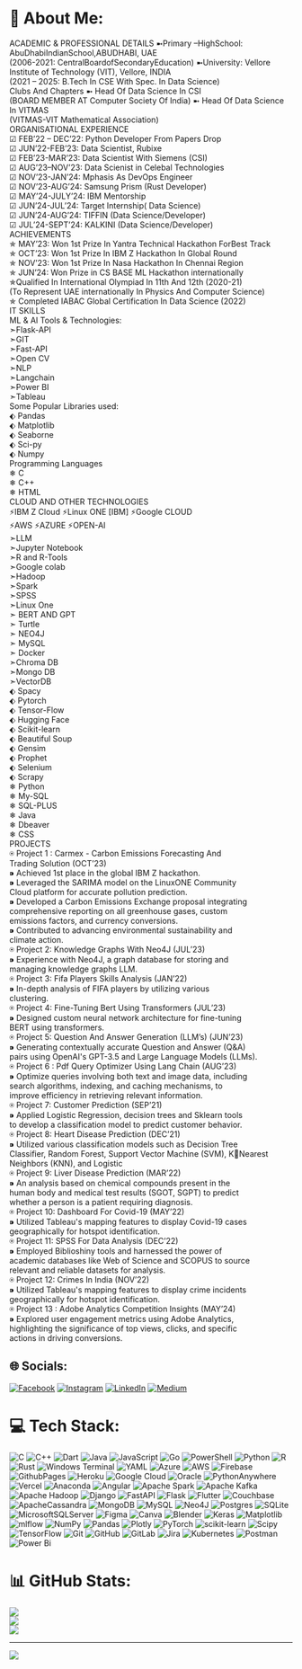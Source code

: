# 💫 About Me:
ACADEMIC & PROFESSIONAL DETAILS ➼Primary –HighSchool: AbuDhabiIndianSchool,ABUDHABI, UAE<br>(2006-2021: CentralBoardofSecondaryEducation) ➼University: Vellore Institute of Technology (VIT), Vellore, INDIA<br> (2021 – 2025: B.Tech In CSE With Spec. In Data Science)<br>Clubs And Chapters ➼ Head Of Data Science In CSI<br> (BOARD MEMBER AT Computer Society Of India) ➼ Head Of Data Science In VITMAS<br> (VITMAS-VIT Mathematical Association)<br>ORGANISATIONAL EXPERIENCE<br>☑ FEB’22 – DEC’22: Python Developer From Papers Drop<br>☑ JUN’22-FEB’23: Data Scientist, Rubixe<br>☑ FEB’23-MAR’23: Data Scientist With Siemens (CSI)<br>☑ AUG’23–NOV’23: Data Scienist in Celebal Technologies<br>☑ NOV’23-JAN’24: Mphasis As DevOps Engineer<br>☑ NOV’23-AUG’24: Samsung Prism (Rust Developer)<br>☑ MAY’24-JULY’24: IBM Mentorship<br>☑ JUN’24-JUL’24: Target Internship( Data Science)<br>☑ JUN’24-AUG’24: TIFFIN (Data Science/Developer)<br>☑ JUL’24-SEPT’24: KALKINI (Data Science/Developer)<br>ACHIEVEMENTS<br>✯ MAY’23: Won 1st Prize In Yantra Technical Hackathon ForBest Track<br>✯ OCT’23: Won 1st Prize In IBM Z Hackathon In Global Round<br>✯ NOV’23: Won 1st Prize In Nasa Hackathon In Chennai Region<br>✯ JUN’24: Won Prize in CS BASE ML Hackathon internationally<br>✯Qualified In International Olympiad In 11th And 12th (2020-21)<br>(To Represent UAE internationally In Physics And Computer Science)<br>✯ Completed IABAC Global Certification In Data Science (2022)<br>IT SKILLS<br>ML & AI Tools & Technologies:<br>➣Flask-API<br>➣GIT<br>➣Fast-API<br>➣Open CV<br>➣NLP<br>➣Langchain<br>➣Power BI<br>➣Tableau<br>Some Popular Libraries used:<br>⬖ Pandas<br>⬖ Matplotlib<br>⬖ Seaborne<br>⬖ Sci-py<br>⬖ Numpy<br>Programming Languages<br>❄ C<br>❄ C++<br>❄ HTML<br>CLOUD AND OTHER TECHNOLOGIES<br>⚡IBM Z Cloud ⚡Linux ONE [IBM] ⚡Google CLOUD<br>⚡AWS ⚡AZURE ⚡OPEN-AI<br>➣LLM<br>➣Jupyter Notebook<br>➣R and R-Tools<br>➣Google colab<br>➣Hadoop<br>➣Spark<br>➣SPSS<br>➣Linux One<br>➣ BERT AND GPT<br>➣ Turtle<br>➣ NEO4J<br>➣ MySQL<br>➣ Docker<br>➣Chroma DB<br>➣Mongo DB<br>➣VectorDB<br>⬖ Spacy<br>⬖ Pytorch<br>⬖ Tensor-Flow<br>⬖ Hugging Face<br>⬖ Scikit-learn<br>⬖ Beautiful Soup<br>⬖ Gensim<br>⬖ Prophet<br>⬖ Selenium<br>⬖ Scrapy<br>❄ Python<br>❄ My-SQL<br>❄ SQL-PLUS<br>❄ Java<br>❄ Dbeaver<br>❄ CSS<br>PROJECTS<br>⍟ Project 1 : Carmex - Carbon Emissions Forecasting And<br>Trading Solution (OCT’23)<br>⁍ Achieved 1st place in the global IBM Z hackathon.<br>⁍ Leveraged the SARIMA model on the LinuxONE Community<br>Cloud platform for accurate pollution prediction.<br>⁍ Developed a Carbon Emissions Exchange proposal integrating<br>comprehensive reporting on all greenhouse gases, custom<br>emissions factors, and currency conversions.<br>⁍ Contributed to advancing environmental sustainability and<br>climate action.<br>⍟ Project 2: Knowledge Graphs With Neo4J (JUL’23)<br>⁍ Experience with Neo4J, a graph database for storing and<br>managing knowledge graphs LLM.<br>⍟ Project 3: Fifa Players Skills Analysis (JAN’22)<br>⁍ In-depth analysis of FIFA players by utilizing various<br>clustering.<br>⍟ Project 4: Fine-Tuning Bert Using Transformers (JUL’23)<br>⁍ Designed custom neural network architecture for fine-tuning<br>BERT using transformers.<br>⍟ Project 5: Question And Answer Generation (LLM’s) (JUN’23)<br>⁍ Generating contextually accurate Question and Answer (Q&A)<br>pairs using OpenAI's GPT-3.5 and Large Language Models (LLMs).<br>⍟ Project 6 : Pdf Query Optimizer Using Lang Chain (AUG’23)<br>⁍ Optimize queries involving both text and image data, including<br>search algorithms, indexing, and caching mechanisms, to<br>improve efficiency in retrieving relevant information.<br>⍟ Project 7: Customer Prediction (SEP’21)<br>⁍ Applied Logistic Regression, decision trees and Sklearn tools<br>to develop a classification model to predict customer behavior.<br> ⍟ Project 8: Heart Disease Prediction (DEC’21)<br>⁍ Utilized various classification models such as Decision Tree<br>Classifier, Random Forest, Support Vector Machine (SVM), KNearest Neighbors (KNN), and Logistic<br>⍟ Project 9: Liver Disease Prediction (MAR’22)<br>⁍ An analysis based on chemical compounds present in the<br>human body and medical test results (SGOT, SGPT) to predict<br>whether a person is a patient requiring diagnosis.<br>⍟ Project 10: Dashboard For Covid-19 (MAY’22)<br>⁍ Utilized Tableau's mapping features to display Covid-19 cases<br>geographically for hotspot identification.<br>⍟ Project 11: SPSS For Data Analysis (DEC’22)<br>⁍ Employed Biblioshiny tools and harnessed the power of<br>academic databases like Web of Science and SCOPUS to source<br>relevant and reliable datasets for analysis.<br>⍟ Project 12: Crimes In India (NOV’22)<br>⁍ Utilized Tableau's mapping features to display crime incidents<br>geographically for hotspot identification.<br>⍟ Project 13 : Adobe Analytics Competition Insights (MAY’24)<br>⁍ Explored user engagement metrics using Adobe Analytics,<br>highlighting the significance of top views, clicks, and specific<br>actions in driving conversions.


## 🌐 Socials:
[![Facebook](https://img.shields.io/badge/Facebook-%231877F2.svg?logo=Facebook&logoColor=white)](https://facebook.com/jvnganesh) [![Instagram](https://img.shields.io/badge/Instagram-%23E4405F.svg?logo=Instagram&logoColor=white)](https://instagram.com/jvn_gun_ash) [![LinkedIn](https://img.shields.io/badge/LinkedIn-%230077B5.svg?logo=linkedin&logoColor=white)](https://linkedin.com/in/jvnganesh) [![Medium](https://img.shields.io/badge/Medium-12100E?logo=medium&logoColor=white)](https://medium.com/@jvnganesh) 

# 💻 Tech Stack:
![C](https://img.shields.io/badge/c-%2300599C.svg?style=for-the-badge&logo=c&logoColor=white) ![C++](https://img.shields.io/badge/c++-%2300599C.svg?style=for-the-badge&logo=c%2B%2B&logoColor=white) ![Dart](https://img.shields.io/badge/dart-%230175C2.svg?style=for-the-badge&logo=dart&logoColor=white) ![Java](https://img.shields.io/badge/java-%23ED8B00.svg?style=for-the-badge&logo=openjdk&logoColor=white) ![JavaScript](https://img.shields.io/badge/javascript-%23323330.svg?style=for-the-badge&logo=javascript&logoColor=%23F7DF1E) ![Go](https://img.shields.io/badge/go-%2300ADD8.svg?style=for-the-badge&logo=go&logoColor=white) ![PowerShell](https://img.shields.io/badge/PowerShell-%235391FE.svg?style=for-the-badge&logo=powershell&logoColor=white) ![Python](https://img.shields.io/badge/python-3670A0?style=for-the-badge&logo=python&logoColor=ffdd54) ![R](https://img.shields.io/badge/r-%23276DC3.svg?style=for-the-badge&logo=r&logoColor=white) ![Rust](https://img.shields.io/badge/rust-%23000000.svg?style=for-the-badge&logo=rust&logoColor=white) ![Windows Terminal](https://img.shields.io/badge/Windows%20Terminal-%234D4D4D.svg?style=for-the-badge&logo=windows-terminal&logoColor=white) ![YAML](https://img.shields.io/badge/yaml-%23ffffff.svg?style=for-the-badge&logo=yaml&logoColor=151515) ![Azure](https://img.shields.io/badge/azure-%230072C6.svg?style=for-the-badge&logo=microsoftazure&logoColor=white) ![AWS](https://img.shields.io/badge/AWS-%23FF9900.svg?style=for-the-badge&logo=amazon-aws&logoColor=white) ![Firebase](https://img.shields.io/badge/firebase-%23039BE5.svg?style=for-the-badge&logo=firebase) ![GithubPages](https://img.shields.io/badge/github%20pages-121013?style=for-the-badge&logo=github&logoColor=white) ![Heroku](https://img.shields.io/badge/heroku-%23430098.svg?style=for-the-badge&logo=heroku&logoColor=white) ![Google Cloud](https://img.shields.io/badge/GoogleCloud-%234285F4.svg?style=for-the-badge&logo=google-cloud&logoColor=white) ![Oracle](https://img.shields.io/badge/Oracle-F80000?style=for-the-badge&logo=oracle&logoColor=white) ![PythonAnywhere](https://img.shields.io/badge/pythonanywhere-%232F9FD7.svg?style=for-the-badge&logo=pythonanywhere&logoColor=151515) ![Vercel](https://img.shields.io/badge/vercel-%23000000.svg?style=for-the-badge&logo=vercel&logoColor=white) ![Anaconda](https://img.shields.io/badge/Anaconda-%2344A833.svg?style=for-the-badge&logo=anaconda&logoColor=white) ![Angular](https://img.shields.io/badge/angular-%23DD0031.svg?style=for-the-badge&logo=angular&logoColor=white) ![Apache Spark](https://img.shields.io/badge/Apache%20Spark-FDEE21?style=for-the-badge&logo=apachespark&logoColor=black) ![Apache Kafka](https://img.shields.io/badge/Apache%20Kafka-000?style=for-the-badge&logo=apachekafka) ![Apache Hadoop](https://img.shields.io/badge/Apache%20Hadoop-66CCFF?style=for-the-badge&logo=apachehadoop&logoColor=black) ![Django](https://img.shields.io/badge/django-%23092E20.svg?style=for-the-badge&logo=django&logoColor=white) ![FastAPI](https://img.shields.io/badge/FastAPI-005571?style=for-the-badge&logo=fastapi) ![Flask](https://img.shields.io/badge/flask-%23000.svg?style=for-the-badge&logo=flask&logoColor=white) ![Flutter](https://img.shields.io/badge/Flutter-%2302569B.svg?style=for-the-badge&logo=Flutter&logoColor=white) ![Couchbase](https://img.shields.io/badge/Couchbase-EA2328?style=for-the-badge&logo=couchbase&logoColor=white) ![ApacheCassandra](https://img.shields.io/badge/cassandra-%231287B1.svg?style=for-the-badge&logo=apache-cassandra&logoColor=white) ![MongoDB](https://img.shields.io/badge/MongoDB-%234ea94b.svg?style=for-the-badge&logo=mongodb&logoColor=white) ![MySQL](https://img.shields.io/badge/mysql-4479A1.svg?style=for-the-badge&logo=mysql&logoColor=white) ![Neo4J](https://img.shields.io/badge/Neo4j-008CC1?style=for-the-badge&logo=neo4j&logoColor=white) ![Postgres](https://img.shields.io/badge/postgres-%23316192.svg?style=for-the-badge&logo=postgresql&logoColor=white) ![SQLite](https://img.shields.io/badge/sqlite-%2307405e.svg?style=for-the-badge&logo=sqlite&logoColor=white) ![MicrosoftSQLServer](https://img.shields.io/badge/Microsoft%20SQL%20Server-CC2927?style=for-the-badge&logo=microsoft%20sql%20server&logoColor=white) ![Figma](https://img.shields.io/badge/figma-%23F24E1E.svg?style=for-the-badge&logo=figma&logoColor=white) ![Canva](https://img.shields.io/badge/Canva-%2300C4CC.svg?style=for-the-badge&logo=Canva&logoColor=white) ![Blender](https://img.shields.io/badge/blender-%23F5792A.svg?style=for-the-badge&logo=blender&logoColor=white) ![Keras](https://img.shields.io/badge/Keras-%23D00000.svg?style=for-the-badge&logo=Keras&logoColor=white) ![Matplotlib](https://img.shields.io/badge/Matplotlib-%23ffffff.svg?style=for-the-badge&logo=Matplotlib&logoColor=black) ![mlflow](https://img.shields.io/badge/mlflow-%23d9ead3.svg?style=for-the-badge&logo=numpy&logoColor=blue) ![NumPy](https://img.shields.io/badge/numpy-%23013243.svg?style=for-the-badge&logo=numpy&logoColor=white) ![Pandas](https://img.shields.io/badge/pandas-%23150458.svg?style=for-the-badge&logo=pandas&logoColor=white) ![Plotly](https://img.shields.io/badge/Plotly-%233F4F75.svg?style=for-the-badge&logo=plotly&logoColor=white) ![PyTorch](https://img.shields.io/badge/PyTorch-%23EE4C2C.svg?style=for-the-badge&logo=PyTorch&logoColor=white) ![scikit-learn](https://img.shields.io/badge/scikit--learn-%23F7931E.svg?style=for-the-badge&logo=scikit-learn&logoColor=white) ![Scipy](https://img.shields.io/badge/SciPy-%230C55A5.svg?style=for-the-badge&logo=scipy&logoColor=%white) ![TensorFlow](https://img.shields.io/badge/TensorFlow-%23FF6F00.svg?style=for-the-badge&logo=TensorFlow&logoColor=white) ![Git](https://img.shields.io/badge/git-%23F05033.svg?style=for-the-badge&logo=git&logoColor=white) ![GitHub](https://img.shields.io/badge/github-%23121011.svg?style=for-the-badge&logo=github&logoColor=white) ![GitLab](https://img.shields.io/badge/gitlab-%23181717.svg?style=for-the-badge&logo=gitlab&logoColor=white) ![Jira](https://img.shields.io/badge/jira-%230A0FFF.svg?style=for-the-badge&logo=jira&logoColor=white) ![Kubernetes](https://img.shields.io/badge/kubernetes-%23326ce5.svg?style=for-the-badge&logo=kubernetes&logoColor=white) ![Postman](https://img.shields.io/badge/Postman-FF6C37?style=for-the-badge&logo=postman&logoColor=white) ![Power Bi](https://img.shields.io/badge/power_bi-F2C811?style=for-the-badge&logo=powerbi&logoColor=black)
# 📊 GitHub Stats:
![](https://github-readme-stats.vercel.app/api?username=jvnganesh&theme=dark&hide_border=false&include_all_commits=false&count_private=false)<br/>
![](https://github-readme-streak-stats.herokuapp.com/?user=jvnganesh&theme=dark&hide_border=false)<br/>
![](https://github-readme-stats.vercel.app/api/top-langs/?username=jvnganesh&theme=dark&hide_border=false&include_all_commits=false&count_private=false&layout=compact)

---
[![](https://visitcount.itsvg.in/api?id=jvnganesh&icon=9&color=0)](https://visitcount.itsvg.in)

<!-- Proudly created with GPRM ( https://gprm.itsvg.in ) -->